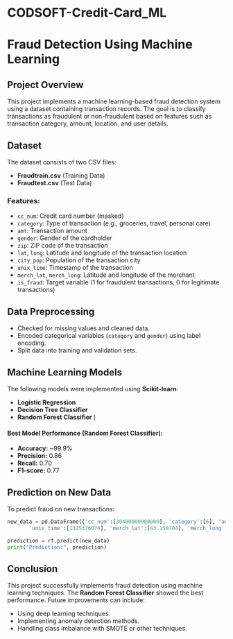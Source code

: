 # CODSOFT-Credit-Card_ML

# Fraud Detection Using Machine Learning

## Project Overview
This project implements a machine learning-based fraud detection system using a dataset containing transaction records. The goal is to classify transactions as fraudulent or non-fraudulent based on features such as transaction category, amount, location, and user details.

## Dataset
The dataset consists of two CSV files:
- **Fraudtrain.csv** (Training Data)
- **Fraudtest.csv** (Test Data)

### Features:
- `cc_num`: Credit card number (masked)
- `category`: Type of transaction (e.g., groceries, travel, personal care)
- `amt`: Transaction amount
- `gender`: Gender of the cardholder
- `zip`: ZIP code of the transaction
- `lat`, `long`: Latitude and longitude of the transaction location
- `city_pop`: Population of the transaction city
- `unix_time`: Timestamp of the transaction
- `merch_lat`, `merch_long`: Latitude and longitude of the merchant
- `is_fraud`: Target variable (1 for fraudulent transactions, 0 for legitimate transactions)

## Data Preprocessing
- Checked for missing values and cleaned data.
- Encoded categorical variables (`category` and `gender`) using label encoding.
- Split data into training and validation sets.

## Machine Learning Models
The following models were implemented using **Scikit-learn**:
- **Logistic Regression**
- **Decision Tree Classifier**
- **Random Forest Classifier**
)



#### Best Model Performance (Random Forest Classifier):
- **Accuracy:** ~99.9%
- **Precision:** 0.86
- **Recall:** 0.70
- **F1-score:** 0.77

## Prediction on New Data
To predict fraud on new transactions:
```python
new_data = pd.DataFrame({'cc_num':[30400000000000], 'category':[6], 'amt':[43], 'gender':[2], 'zip':[28658], 'lat':[46.58], 'long':[-112], 'city_pop':[149],
       'unix_time':[1325376076], 'merch_lat':[43.150704], 'merch_long':[100]}, index=[0])

prediction = rf.predict(new_data)
print("Prediction:", prediction)
```

## Conclusion
This project successfully implements fraud detection using machine learning techniques. The **Random Forest Classifier** showed the best performance. Future improvements can include:
- Using deep learning techniques.
- Implementing anomaly detection methods.
- Handling class imbalance with SMOTE or other techniques.



